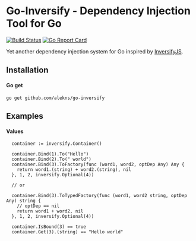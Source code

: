 # Go-Inversify - Dependency Injection Tool for Go

[![Build Status](https://travis-ci.org/AlekNS/go-inversify.svg?branch=master)](https://travis-ci.org/AlekNS/go-inversify)
[![Go Report Card](https://goreportcard.com/badge/github.com/AlekNS/go-inversify)](https://goreportcard.com/report/github.com/AlekNS/go-inversify)

Yet another dependency injection system for Go inspired by [InversifyJS](https://github.com/inversify/InversifyJS).

## Installation

#### Go get

```
go get github.com/alekns/go-inversify
```

## Examples

#### Values

```
  container := inversify.Container()

  container.Bind(1).To("Hello")
  container.Bind(2).To(" world")
  container.Bind(3).ToFactory(func (word1, word2, optDep Any) Any {
    return word1.(string) + word2.(string), nil
  }, 1, 2, inversify.Optional(4))

  // or

  container.Bind(3).ToTypedFactory(func (word1, word2 string, optDep Any) string {
    // optDep == nil
    return word1 + word2, nil
  }, 1, 2, inversify.Optional(4))

  container.IsBound(3) == true
  container.Get(3).(string) == "Hello world"
```
